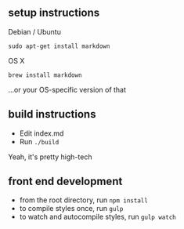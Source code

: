 ## setup instructions

Debian / Ubuntu
```
sudo apt-get install markdown
```

OS X
```
brew install markdown
```
...or your OS-specific version of that


## build instructions

* Edit index.md
* Run `./build`

Yeah, it's pretty high-tech

## front end development

* from the root directory, run `npm install`
* to compile styles once, run `gulp`
* to watch and autocompile styles, run `gulp watch`

